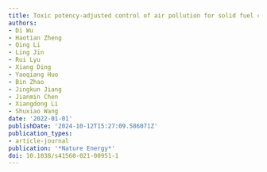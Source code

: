 ```yaml
---
title: Toxic potency-adjusted control of air pollution for solid fuel combustion
authors:
- Di Wu
- Haotian Zheng
- Qing Li
- Ling Jin
- Rui Lyu
- Xiang Ding
- Yaoqiang Huo
- Bin Zhao
- Jingkun Jiang
- Jianmin Chen
- Xiangdong Li
- Shuxiao Wang
date: '2022-01-01'
publishDate: '2024-10-12T15:27:09.586071Z'
publication_types:
- article-journal
publication: '*Nature Energy*'
doi: 10.1038/s41560-021-00951-1
---
```

